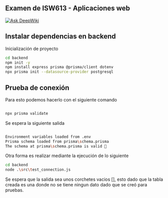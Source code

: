 ## Examen de ISW613 - Aplicaciones web

[![Ask DeepWiki](https://deepwiki.com/badge.svg)](https://deepwiki.com/Bidobelemti/Examen_ISW613)


## Instalar dependencias en backend
Inicialización de proyecto
```bash
cd backend
npm init -y
npm install express prisma @prisma/client dotenv
npx prisma init --datasource-provider postgresql

```

## Prueba de conexión

Para esto podemos hacerlo con el siguiente comando

``` bash

npx prisma validate

```

Se espera la siguiente salida

``` bash

Environment variables loaded from .env
Prisma schema loaded from prisma\schema.prisma
The schema at prisma\schema.prisma is valid 🚀

```

Otra forma es realizar mediante la ejecución de lo siguiente

``` bash
cd backend
node .\src\test_connection.js
```

Se espera que la salida sea unos corchetes vacios [], esto dado que la tabla creada es una donde no se tiene ningun dato dado que se creó para pruebas.
